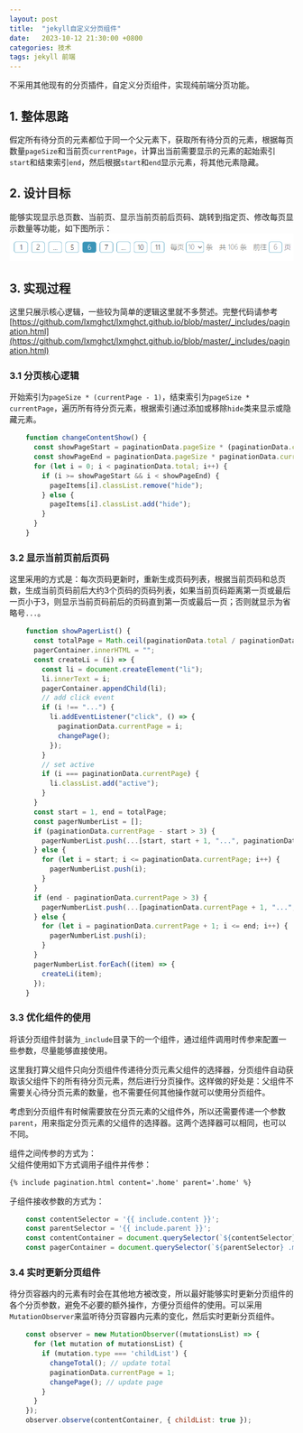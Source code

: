```yaml
---
layout: post
title:  "jekyll自定义分页组件"
date:   2023-10-12 21:30:00 +0800
categories: 技术
tags: jekyll 前端
---
```


不采用其他现有的分页插件，自定义分页组件，实现纯前端分页功能。
## 1. 整体思路
假定所有待分页的元素都位于同一个父元素下，获取所有待分页的元素，根据每页数量`pageSize`和当前页`currentPage`，计算出当前需要显示的元素的起始索引`start`和结束索引`end`，然后根据`start`和`end`显示元素，将其他元素隐藏。

## 2. 设计目标
能够实现显示总页数、当前页、显示当前页前后页码、跳转到指定页、修改每页显示数量等功能，如下图所示：
![分页组件](/post_assets/images/2023/10/12-pagination-preview.png)

## 3. 实现过程
这里只展示核心逻辑，一些较为简单的逻辑这里就不多赘述。完整代码请参考[https://github.com/lxmghct/lxmghct.github.io/blob/master/_includes/pagination.html](https://github.com/lxmghct/lxmghct.github.io/blob/master/_includes/pagination.html)
### 3.1 分页核心逻辑
开始索引为`pageSize * (currentPage - 1)`，结束索引为`pageSize * currentPage`，遍历所有待分页元素，根据索引通过添加或移除`hide`类来显示或隐藏元素。
```javascript
    function changeContentShow() {
      const showPageStart = paginationData.pageSize * (paginationData.currentPage - 1);
      const showPageEnd = paginationData.pageSize * paginationData.currentPage;
      for (let i = 0; i < paginationData.total; i++) {
        if (i >= showPageStart && i < showPageEnd) {
          pageItems[i].classList.remove("hide");
        } else {
          pageItems[i].classList.add("hide");
        }
      }
    }
```

### 3.2 显示当前页前后页码
这里采用的方式是：每次页码更新时，重新生成页码列表，根据当前页码和总页数，生成当前页码前后大约3个页码的页码列表，如果当前页码距离第一页或最后一页小于3，则显示当前页码前后的页码直到第一页或最后一页；否则就显示为省略号`...`。
```javascript
    function showPagerList() {
      const totalPage = Math.ceil(paginationData.total / paginationData.pageSize);
      pagerContainer.innerHTML = "";
      const createLi = (i) => {
        const li = document.createElement("li");
        li.innerText = i;
        pagerContainer.appendChild(li);
        // add click event
        if (i !== "...") {
          li.addEventListener("click", () => {
            paginationData.currentPage = i;
            changePage();
          });
        }
        // set active
        if (i === paginationData.currentPage) {
          li.classList.add("active");
        }
      }
      const start = 1, end = totalPage;
      const pagerNumberList = [];
      if (paginationData.currentPage - start > 3) {
        pagerNumberList.push(...[start, start + 1, "...", paginationData.currentPage - 1, paginationData.currentPage]);
      } else {
        for (let i = start; i <= paginationData.currentPage; i++) {
          pagerNumberList.push(i);
        }
      }
      if (end - paginationData.currentPage > 3) {
        pagerNumberList.push(...[paginationData.currentPage + 1, "...", end - 1, end]);
      } else {
        for (let i = paginationData.currentPage + 1; i <= end; i++) {
          pagerNumberList.push(i);
        }
      }
      pagerNumberList.forEach((item) => {
        createLi(item);
      });
    }
```

### 3.3 优化组件的使用
将该分页组件封装为`_include`目录下的一个组件，通过组件调用时传参来配置一些参数，尽量能够直接使用。

这里我打算父组件只向分页组件传递待分页元素父组件的选择器，分页组件自动获取该父组件下的所有待分页元素，然后进行分页操作。这样做的好处是：父组件不需要关心待分页元素的数量，也不需要任何其他操作就可以使用分页组件。

考虑到分页组件有时候需要放在分页元素的父组件外，所以还需要传递一个参数`parent`，用来指定分页元素的父组件的选择器。这两个选择器可以相同，也可以不同。

组件之间传参的方式为：<br>
父组件使用如下方式调用子组件并传参：
```html
{% include pagination.html content='.home' parent='.home' %}
```
子组件接收参数的方式为：
```javascript
    const contentSelector = '{{ include.content }}';
    const parentSelector = '{{ include.parent }}';
    const contentContainer = document.querySelector(`${contentSelector}`);
    const pagerContainer = document.querySelector(`${parentSelector} .my-pager`);
```

### 3.4 实时更新分页组件
待分页容器内的元素有时会在其他地方被改变，所以最好能够实时更新分页组件的各个分页参数，避免不必要的额外操作，方便分页组件的使用。可以采用`MutationObserver`来监听待分页容器内元素的变化，然后实时更新分页组件。

```javascript
    const observer = new MutationObserver((mutationsList) => {
      for (let mutation of mutationsList) {
        if (mutation.type === 'childList') {
          changeTotal(); // update total
          paginationData.currentPage = 1;
          changePage(); // update page
        }
      }
    });
    observer.observe(contentContainer, { childList: true });
```
